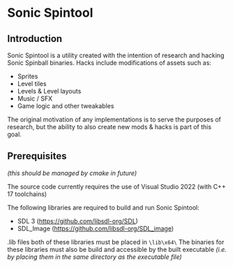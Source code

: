 Sonic Spintool
=====

Introduction
-----

Sonic Spintool is a utility created with the intention of research and hacking Sonic Spinball binaries. Hacks include modifications of assets such as:

- Sprites
- Level tiles
- Levels & Level layouts
- Music / SFX
- Game logic and other tweakables

The original motivation of any implementations is to serve the purposes of research, but the ability to also create new mods & hacks is part of this goal.

Prerequisites
-----

*(this should be managed by cmake in future)*

The source code currently requires the use of Visual Studio 2022 (with C++ 17 toolchains)

The following libraries are required to build and run Sonic Spintool:
- SDL 3 (https://github.com/libsdl-org/SDL)
- SDL_Image (https://github.com/libsdl-org/SDL_image)

.lib files both of these libraries must be placed in `\lib\x64\`
The binaries for these libraries must also be build and accessible by the built executable *(i.e. by placing them in the same directory as the executable file)*

